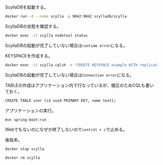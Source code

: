 ScyllaDBを起動する。

```bash
docker run -d --name scylla -p 9042:9042 scylladb/scylla
```

ScyllaDBの状態を確認する。

```bash
docker exec -it scylla nodetool status
```

ScyllaDBの起動が完了していない場合は`runtime error`になる。

KEYSPACEを作成する。

```bash
docker exec -it scylla cqlsh -e "CREATE KEYSPACE example WITH replication = {'class': 'SimpleStrategy', 'replication_factor' : 1};"
```

ScyllaDBの起動が完了していない場合は`Connection error`になる。

TABLEの作成はアプリケーション内で行なっているが、備忘のためCQLも書いておく。

```bash
CREATE TABLE user (id uuid PRIMARY KEY, name text);
```

アプリケーションの実行。

```bash
mvn spring-boot:run
```

Webでもないのになぜか終了しないので`control + c`で止める。

後始末。

```bash
docker stop scylla
```

```bash
docker rm scylla
```

